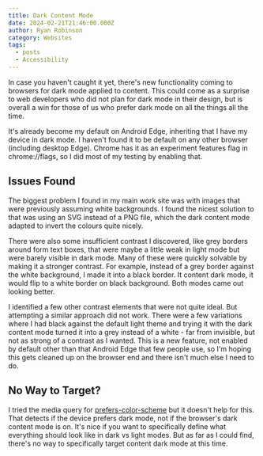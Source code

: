```yaml
---
title: Dark Content Mode
date: 2024-02-21T21:46:00.000Z
author: Ryan Robinson
category: Websites
tags:
  - posts
  - Accessibility
---
```


In case you haven't caught it yet, there's new functionality coming to browsers for dark mode applied to content. This could come as a surprise to web developers who did not plan for dark mode in their design, but is overall a win for those of us who prefer dark mode on all the things all the time.

It's already become my default on Android Edge, inheriting that I have my device in dark mode. I haven't found it to be default on any other browser (including desktop Edge). Chrome has it as an experiment features flag in chrome://flags, so I did most of my testing by enabling that.

## Issues Found

The biggest problem I found in my main work site was with images that were previously assuming white backgrounds. I found the nicest solution to that was using an SVG instead of a PNG file, which the dark content mode adapted to invert the colours quite nicely.

There were also some insufficient contrast I discovered, like grey borders around form text boxes, that were maybe a little weak in light mode but were barely visible in dark mode. Many of these were quickly solvable by making it a stronger contrast. For example, instead of a grey border against the white background, I made it into a black border. It content dark mode, it would flip to a white border on black background. Both modes came out looking better.

I identified a few other contrast elements that were not quite ideal. But attempting a similar approach did not work. There were a few variations where I had black against the default light theme and trying it with the dark content mode turned it into a grey instead of a white - far from invisible, but not as strong of a contrast as I wanted. This is a new feature, not enabled by default other than that Android Edge that few people use, so I'm hoping this gets cleaned up on the browser end and there isn't much else I need to do.

## No Way to Target?

I tried the media query for [prefers-color-scheme](https://developer.mozilla.org/en-US/docs/Web/CSS/@media/prefers-color-scheme) but it doesn't help for this. That detects if the device prefers dark mode, not if the browser's dark content mode is on. It's nice if you want to specifically define what everything should look like in dark vs light modes. But as far as I could find, there's no way to specifically target content dark mode at this time.
